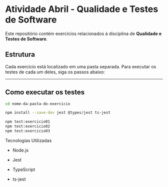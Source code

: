 #  Atividade Abril - Qualidade e Testes de Software

Este repositório contém exercícios relacionados à disciplina de **Qualidade e Testes de Software**.

##  Estrutura

Cada exercício está localizado em uma pasta separada. Para executar os testes de cada um deles, siga os passos abaixo:

---

##  Como executar os testes



```bash
cd nome-da-pasta-do-exercicio

npm install --save-dev jest @types/jest ts-jest

npm test:exercicio01
npm test:exercicio02
npm test:exercicio03

```

Tecnologias Utilizadas
- Node.js

 - Jest

 - TypeScript

 - ts-jest
